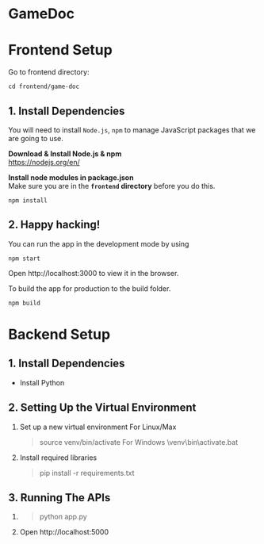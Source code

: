 # GameDoc
# Frontend Setup
Go to frontend directory: 
```
cd frontend/game-doc
```

## 1. Install Dependencies
You will need to install `Node.js`, `npm` to manage JavaScript packages that we are going to use.

**Download & Install Node.js & npm**  
https://nodejs.org/en/

**Install node modules in package.json**  
Make sure you are in the **`frontend` directory** before you do this.
```
npm install
```
## 2. Happy hacking!
You can run the app in the development mode by using
```
npm start
```
Open http://localhost:3000 to view it in the browser.  

To build the app for production to the build folder.
```
npm build
```

# Backend Setup
## 1. Install Dependencies
- Install Python
## 2. Setting Up the Virtual Environment
1. Set up a new virtual environment
For Linux/Max
	> source venv/bin/activate
For Windows
    >\venv\bin\activate.bat

2. Install required libraries
    > pip install -r requirements.txt 
## 3. Running The APIs
1. > python app.py
2. Open http://localhost:5000